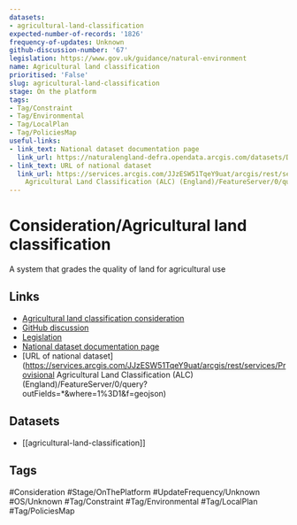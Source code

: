 ```yaml
---
datasets:
- agricultural-land-classification
expected-number-of-records: '1826'
frequency-of-updates: Unknown
github-discussion-number: '67'
legislation: https://www.gov.uk/guidance/natural-environment
name: Agricultural land classification
prioritised: 'False'
slug: agricultural-land-classification
stage: On the platform
tags:
- Tag/Constraint
- Tag/Environmental
- Tag/LocalPlan
- Tag/PoliciesMap
useful-links:
- link_text: National dataset documentation page
  link_url: https://naturalengland-defra.opendata.arcgis.com/datasets/Defra::provisional-agricultural-land-classification-alc-england/about
- link_text: URL of national dataset
  link_url: https://services.arcgis.com/JJzESW51TqeY9uat/arcgis/rest/services/Provisional
    Agricultural Land Classification (ALC) (England)/FeatureServer/0/query?outFields=*&where=1%3D1&f=geojson
---
```


# Consideration/Agricultural land classification

A system that grades the quality of land for agricultural use

## Links

* [Agricultural land classification consideration](https://design.planning.data.gov.uk/planning-consideration/agricultural-land-classification)
* [GitHub discussion](https://github.com/digital-land/data-standards-backlog/discussions/67)
* [Legislation](https://www.gov.uk/guidance/natural-environment)
* [National dataset documentation page](https://naturalengland-defra.opendata.arcgis.com/datasets/Defra::provisional-agricultural-land-classification-alc-england/about)
* [URL of national dataset](https://services.arcgis.com/JJzESW51TqeY9uat/arcgis/rest/services/Provisional Agricultural Land Classification (ALC) (England)/FeatureServer/0/query?outFields=*&where=1%3D1&f=geojson)

## Datasets

* [[agricultural-land-classification]]

## Tags

#Consideration #Stage/OnThePlatform #UpdateFrequency/Unknown #OS/Unknown #Tag/Constraint #Tag/Environmental #Tag/LocalPlan #Tag/PoliciesMap